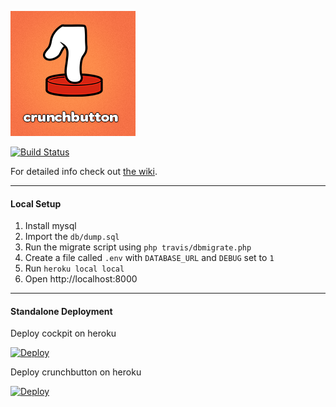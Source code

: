 ![Crunchbutton](www/assets/images/facebook-like.png)

[![Build Status](https://travis-ci.org/crunchbutton/crunchbutton.svg?branch=master)](https://travis-ci.org/crunchbutton/crunchbutton)

For detailed info check out [the wiki](https://github.com/crunchbutton/crunchbutton/wiki).

---

#### Local Setup

1. Install mysql
2. Import the `db/dump.sql`
3. Run the migrate script using `php travis/dbmigrate.php`
4. Create a file called `.env` with `DATABASE_URL` and `DEBUG` set to `1`
5. Run `heroku local local`
6. Open http://localhost:8000

---

#### Standalone Deployment

Deploy cockpit on heroku

[![Deploy](https://www.herokucdn.com/deploy/button.svg)](https://heroku.com/deploy?template=https://github.com/crunchbutton/crunchbutton&env[THEME]=cockpit2&env[DATABASE_URL]=null&env[USE_ENCRYPTION_KEY]=true&env[ADMIN_LOGIN]=admin&env[ADMIN_PASSWORD]=password&env[ADMIN_NAME]=Super%20Admin)

Deploy crunchbutton on heroku

[![Deploy](https://www.herokucdn.com/deploy/button.svg)](https://heroku.com/deploy?template=https://github.com/crunchbutton/crunchbutton&env[THEME]=seven&env[DATABASE_URL]=null&env[USE_ENCRYPTION_KEY]=true&env[ADMIN_LOGIN]=admin&env[ADMIN_PASSWORD]=password&env[ADMIN_NAME]=Super%20Admin)